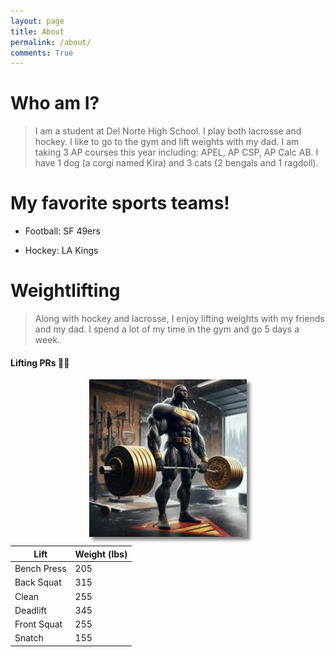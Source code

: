 ```yaml
---
layout: page
title: About
permalink: /about/
comments: True
---
```


# Who am I?

> I am a student at Del Norte High School. I play both lacrosse and hockey. I like to go to the gym and lift weights with my dad. I am taking 3 AP courses this year including: APEL, AP CSP, AP Calc AB. I have 1 dog (a corgi named Kira) and 3 cats (2 bengals and 1 ragdoll).

# My favorite sports teams!

- Football: SF 49ers

- Hockey: LA Kings

# Weightlifting

> Along with hockey and lacrosse, I enjoy lifting weights with my friends and my dad. I spend a lot of my time in the gym and go 5 days a week.

#### Lifting PRs 💪💪

<img class="center shadow" src="../images/barbell-image-aboutme.jpeg" />

| Lift | Weight (lbs) |
| ---- | ----------- |
| Bench Press | 205 |
| Back Squat | 315 |
| Clean | 255 |
| Deadlift | 345 |
| Front Squat | 255 |
| Snatch | 155 |


<style>
.center {
  display: block;
  margin-left: auto;
  margin-right: auto;
  width: 50%;
}
.shadow {
  box-shadow: 5px 5px 5px grey;
}
</style>

<script src="https://utteranc.es/client.js"
        repo="Tvick22/CSPBlog1"
        issue-term="title"
        label="blogpost-comment"
        theme="github-light"
        crossorigin="anonymous"
        async>
</script><a class="u-url" href="/CSPBlog1/2024/09/04/button_layout.html" hidden></a>
